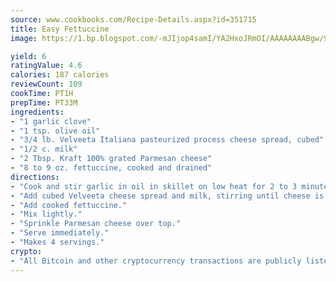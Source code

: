```yaml
---
source: www.cookbooks.com/Recipe-Details.aspx?id=351715
title: Easy Fettuccine
image: https://1.bp.blogspot.com/-mJIjop4samI/YA2HxoJRmOI/AAAAAAAABgw/9Q6cN5purxQQ0M3111-VxRXtHYk4x987wCLcBGAsYHQ/s320/19.png

yield: 6
ratingValue: 4.6
calories: 187 calories
reviewCount: 109
cookTime: PT1H
prepTime: PT33M
ingredients:
- "1 garlic clove"
- "1 tsp. olive oil"
- "3/4 lb. Velveeta Italiana pasteurized process cheese spread, cubed"
- "1/2 c. milk"
- "2 Tbsp. Kraft 100% grated Parmesan cheese"
- "8 to 9 oz. fettuccine, cooked and drained"
directions:
- "Cook and stir garlic in oil in skillet on low heat for 2 to 3 minutes."
- "Add cubed Velveeta cheese spread and milk, stirring until cheese is melted."
- "Add cooked fettuccine."
- "Mix lightly."
- "Sprinkle Parmesan cheese over top."
- "Serve immediately."
- "Makes 4 servings."
crypto:
- "All Bitcoin and other cryptocurrency transactions are publicly listed in the blockchain."
---
```

